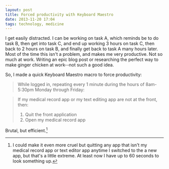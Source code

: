 ```yaml
---
layout: post
title: Forced productivity with Keyboard Maestro
date: 2013-11-20 17:04  
tags: technology, medicine
---
```


I get easily distracted. I can be working on task A, which reminds be to do task B, then get into task C, and end up working 3 hours on task C, then back to 2 hours on task B, and finally get back to task A many hours later. Most of the time this isn't a problem, and makes me very productive. Not so much at work. Writing an epic blog post or researching the perfect way to make ginger chicken at work--not such a good idea.

So, I made a quick Keyboard Maestro macro to force productivity:

> While logged in, repeating every 1 minute during the hours of 8am-5:30pm Monday through Friday:

> If my medical record app or my text editing app are not at the front, then:
> 
> 1. Quit the front application
> 2. Open my medical record app 

Brutal, but efficient.[^131120203050]

[^131120203050]: I could make it even more cruel but quitting any app that isn't my medical record app or text editor app anytime I switched to the a new app, but that's a little extreme. At least now I have up to 60 seconds to look something up.